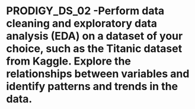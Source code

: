 # PRODIGY_DS_02 -Perform data cleaning and exploratory data analysis (EDA) on a dataset of your choice, such as the Titanic dataset from Kaggle. Explore the relationships between variables and identify patterns and trends in the data.



